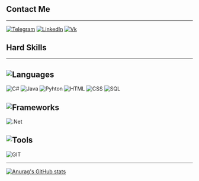 #

## Contact Me
___

[![Telegram](https://img.shields.io/badge/Telegram-1C93CE?style=for-the-badge&logo=telegram)](https://t.me/george_shulyak)
[![LinkedIn](https://img.shields.io/badge/LinkedIn-0A66C2?style=for-the-badge&logo=linkedin)](https://www.linkedin.com/in/george-shulyak-63334023b/)
[![Vk](https://img.shields.io/badge/VK-0077FF?style=for-the-badge&logo=vk)](https://vk.com/gshulyak)


## Hard Skills
____ 

## ![Languages](https://img.shields.io/badge/Programming_languages-124551?style=plastic)

![C#](https://img.shields.io/badge/-C%23-B869DD?style=for-the-badge&logo=csharp)
![Java](https://img.shields.io/badge/Java-DB6900?style=for-the-badge&logo=java)
![Pyhton](https://img.shields.io/badge/Python-F2C73E?style=for-the-badge&logo=python)
![HTML](https://img.shields.io/badge/HTML5-E56027?style=for-the-badge&logo=html5)
![CSS](https://img.shields.io/badge/CSS3-2760E5?style=for-the-badge&logo=css3)
![SQL](https://img.shields.io/badge/SQL-2471BD?style=for-the-badge)

## ![Frameworks](https://img.shields.io/badge/Frameworks-124551?style=plastic)
![.Net](https://img.shields.io/badge/-.Net_Framework-4E2ACD?style=for-the-badge&logo=dotnet)

## ![Tools](https://img.shields.io/badge/Tools-124551?style=plastic)
![GIT](https://img.shields.io/badge/-GIT-303030?style=for-the-badge&logo=git)


___

[![Anurag's GitHub stats](https://github-readme-stats.vercel.app/api?username=georgesh08)](https://github.com/anuraghazra/github-readme-stats&count_private=true&show_icons=true)
